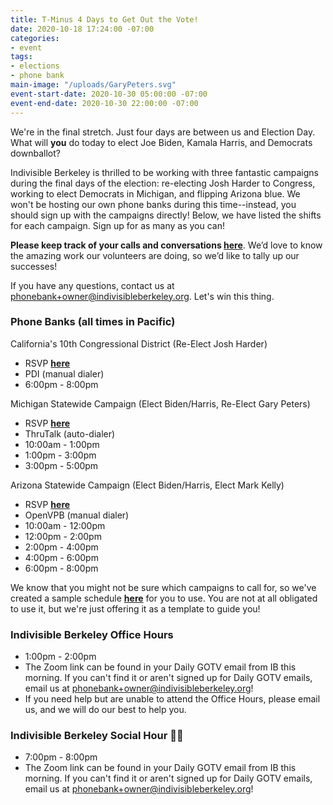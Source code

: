```yaml
---
title: T-Minus 4 Days to Get Out the Vote!
date: 2020-10-18 17:24:00 -07:00
categories:
- event
tags:
- elections
- phone bank
main-image: "/uploads/GaryPeters.svg"
event-start-date: 2020-10-30 05:00:00 -07:00
event-end-date: 2020-10-30 22:00:00 -07:00
---
```


We're in the final stretch. Just four days are between us and Election Day. What will **you** do today to elect Joe Biden, Kamala Harris, and Democrats downballot?

Indivisible Berkeley is thrilled to be working with three fantastic campaigns during the final days of the election: re-electing Josh Harder to Congress, working to elect Democrats in Michigan, and flipping Arizona blue. We won't be hosting our own phone banks during this time--instead, you should sign up with the campaigns directly! Below, we have listed the shifts for each campaign. Sign up for as many as you can!

**Please keep track of your calls and conversations [here](https://docs.google.com/forms/d/e/1FAIpQLSciXaJbyMpPyk1Vc50wSdJlR0YiCBxo8zmrSXgzPqPeI-DwoQ/viewform)**. We’d love to know the amazing work our volunteers are doing, so we’d like to tally up our successes!

If you have any questions, contact us at [phonebank+owner@indivisibleberkeley.org](mailto:phonebank+owner@indivisibleberkeley.org). Let's win this thing.

### **Phone Banks (all times in Pacific)**

California's 10th Congressional District (Re-Elect Josh Harder)
* RSVP **[here](https://www.mobilize.us/harderforcongress/event/326788/)**
* PDI (manual dialer)
* 6:00pm - 8:00pm

Michigan Statewide Campaign (Elect Biden/Harris, Re-Elect Gary Peters)
* RSVP **[here](https://www.mobilize.us/onecampaignformichigan/event/332707/)**
* ThruTalk (auto-dialer)
* 10:00am - 1:00pm
* 1:00pm - 3:00pm
* 3:00pm - 5:00pm

Arizona Statewide Campaign (Elect Biden/Harris, Elect Mark Kelly)
* RSVP **[here](https://www.mobilize.us/missionforaz/event/268317/)**
* OpenVPB (manual dialer)
* 10:00am - 12:00pm
* 12:00pm - 2:00pm
* 2:00pm - 4:00pm
* 4:00pm - 6:00pm
* 6:00pm - 8:00pm

We know that you might not be sure which campaigns to call for, so we've created a sample schedule **[here](https://docs.google.com/document/d/1wvNNIJYZ9EQVh3nw6ALxjls-0jvzGCmAb45IJqdi3tQ/edit)** for you to use. You are not at all obligated to use it, but we're just offering it as a template to guide you!

### **Indivisible Berkeley Office Hours**
* 1:00pm - 2:00pm
* The Zoom link can be found in your Daily GOTV email from IB this morning. If you can't find it or aren't signed up for Daily GOTV emails, email us at [phonebank+owner@indivisibleberkeley.org](mailto:phonebank+owner@indivisibleberkeley.org)!
* If you need help but are unable to attend the Office Hours, please email us, and we will do our best to help you.

### **Indivisible Berkeley Social Hour** 🍷🍻
* 7:00pm - 8:00pm
* The Zoom link can be found in your Daily GOTV email from IB this morning. If you can't find it or aren't signed up for Daily GOTV emails, email us at [phonebank+owner@indivisibleberkeley.org](mailto:phonebank+owner@indivisibleberkeley.org)!